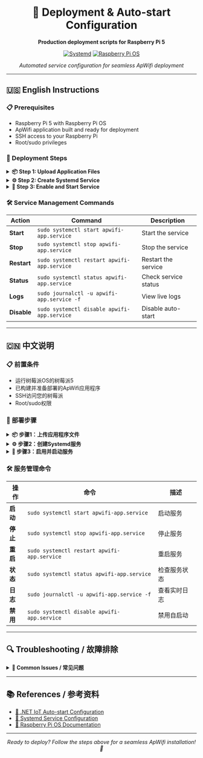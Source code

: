 <div align="center">

# 🚀 Deployment & Auto-start Configuration

**Production deployment scripts for Raspberry Pi 5**

[![Systemd](https://img.shields.io/badge/Systemd-Service-blue?style=flat-square&logo=linux)](https://systemd.io/)
[![Raspberry Pi OS](https://img.shields.io/badge/Raspberry%20Pi%20OS-Compatible-C51A4A?style=flat-square&logo=raspberry-pi)](https://www.raspberrypi.org/)

*Automated service configuration for seamless ApWifi deployment*

</div>

---

## 🇺🇸 English Instructions

### 📋 Prerequisites
- Raspberry Pi 5 with Raspberry Pi OS
- ApWifi application built and ready for deployment
- SSH access to your Raspberry Pi
- Root/sudo privileges

### 🔧 Deployment Steps

<details>
<summary><b>📦 Step 1: Upload Application Files</b></summary>

Use your preferred file transfer method to upload the ApWifi application to your Raspberry Pi:

**Recommended Methods:**
- **FileZilla** (GUI) - User-friendly FTP client
- **WinSCP** (Windows) - Secure file transfer
- **SCP** (Command line) - For advanced users

**Target Directory:**
```bash
/home/pi/ApWifi
```

**Command Line Example:**
```bash
scp -r ./publish/* pi@<PI_IP_ADDRESS>:/home/pi/ApWifi/
```

</details>

<details>
<summary><b>⚙️ Step 2: Create Systemd Service</b></summary>

Create the systemd service file for automatic startup:

```bash
sudo nano /etc/systemd/system/apwifi-app.service
```

Copy the contents from [`apwifi-app.service`](apwifi-app.service) in this directory, or use this template:

```ini
[Unit]
Description=ApWifi Application
After=network.target

[Service]
Type=simple
User=root
WorkingDirectory=/home/pi/ApWifi
ExecStart=/home/pi/ApWifi/ApWifi.App
Restart=always
RestartSec=5

[Install]
WantedBy=multi-user.target
```

**⚠️ Important:** Adjust the paths according to your actual deployment directory.

</details>

<details>
<summary><b>🎯 Step 3: Enable and Start Service</b></summary>

Configure the service to start automatically on boot:

```bash
# Reload systemd configuration
sudo systemctl daemon-reload

# Enable auto-start on boot
sudo systemctl enable apwifi-app.service

# Start the service immediately
sudo systemctl start apwifi-app.service

# Verify service status
sudo systemctl status apwifi-app.service
```

**Expected Output:**
```
● apwifi-app.service - ApWifi Application
   Loaded: loaded (/etc/systemd/system/apwifi-app.service; enabled)
   Active: active (running) since...
```

</details>

### 🛠️ Service Management Commands

| Action | Command | Description |
|--------|---------|-------------|
| **Start** | `sudo systemctl start apwifi-app.service` | Start the service |
| **Stop** | `sudo systemctl stop apwifi-app.service` | Stop the service |
| **Restart** | `sudo systemctl restart apwifi-app.service` | Restart the service |
| **Status** | `sudo systemctl status apwifi-app.service` | Check service status |
| **Logs** | `sudo journalctl -u apwifi-app.service -f` | View live logs |
| **Disable** | `sudo systemctl disable apwifi-app.service` | Disable auto-start |

---

## 🇨🇳 中文说明

### 📋 前置条件
- 运行树莓派OS的树莓派5
- 已构建并准备部署的ApWifi应用程序
- SSH访问您的树莓派
- Root/sudo权限

### 🔧 部署步骤

<details>
<summary><b>📦 步骤1：上传应用程序文件</b></summary>

使用您喜欢的文件传输方法将ApWifi应用程序上传到树莓派：

**推荐方法：**
- **FileZilla**（图形界面）- 用户友好的FTP客户端
- **WinSCP**（Windows）- 安全文件传输
- **SCP**（命令行）- 适合高级用户

**目标目录：**
```bash
/home/pi/ApWifi
```

**命令行示例：**
```bash
scp -r ./publish/* pi@<树莓派IP地址>:/home/pi/ApWifi/
```

</details>

<details>
<summary><b>⚙️ 步骤2：创建Systemd服务</b></summary>

创建用于自动启动的systemd服务文件：

```bash
sudo nano /etc/systemd/system/apwifi-app.service
```

从本目录中的[`apwifi-app.service`](apwifi-app.service)复制内容，或使用此模板：

```ini
[Unit]
Description=ApWifi Application
After=network.target

[Service]
Type=simple
User=root
WorkingDirectory=/home/pi/ApWifi
ExecStart=/home/pi/ApWifi/ApWifi.App
Restart=always
RestartSec=5

[Install]
WantedBy=multi-user.target
```

**⚠️ 重要：** 根据您的实际部署目录调整路径。

</details>

<details>
<summary><b>🎯 步骤3：启用并启动服务</b></summary>

配置服务在启动时自动运行：

```bash
# 重新加载systemd配置
sudo systemctl daemon-reload

# 启用开机自启动
sudo systemctl enable apwifi-app.service

# 立即启动服务
sudo systemctl start apwifi-app.service

# 验证服务状态
sudo systemctl status apwifi-app.service
```

**预期输出：**
```
● apwifi-app.service - ApWifi Application
   Loaded: loaded (/etc/systemd/system/apwifi-app.service; enabled)
   Active: active (running) since...
```

</details>

### 🛠️ 服务管理命令

| 操作 | 命令 | 描述 |
|------|------|------|
| **启动** | `sudo systemctl start apwifi-app.service` | 启动服务 |
| **停止** | `sudo systemctl stop apwifi-app.service` | 停止服务 |
| **重启** | `sudo systemctl restart apwifi-app.service` | 重启服务 |
| **状态** | `sudo systemctl status apwifi-app.service` | 检查服务状态 |
| **日志** | `sudo journalctl -u apwifi-app.service -f` | 查看实时日志 |
| **禁用** | `sudo systemctl disable apwifi-app.service` | 禁用自启动 |

---

## 🔍 Troubleshooting / 故障排除

<details>
<summary><b>🚨 Common Issues / 常见问题</b></summary>

### Service fails to start / 服务启动失败
```bash
# Check detailed logs / 检查详细日志
sudo journalctl -u apwifi-app.service --no-pager

# Check file permissions / 检查文件权限
ls -la /home/pi/ApWifi/ApWifi.App
```

### Permission denied / 权限被拒绝
```bash
# Make executable / 设置可执行权限
sudo chmod +x /home/pi/ApWifi/ApWifi.App

# Check ownership / 检查所有权
sudo chown -R root:root /home/pi/ApWifi/
```

### Network interface issues / 网络接口问题
```bash
# Check network interfaces / 检查网络接口
ip addr show

# Restart networking / 重启网络服务
sudo systemctl restart networking
```

</details>

---

## 📚 References / 参考资料

- [📖 .NET IoT Auto-start Configuration](https://github.com/dotnet/iot/blob/main/Documentation/How-to-start-your-app-automatically-on-boot-using-systemd.md)
- [🔧 Systemd Service Configuration](https://www.freedesktop.org/software/systemd/man/systemd.service.html)
- [🥧 Raspberry Pi OS Documentation](https://www.raspberrypi.org/documentation/)

---

<div align="center">

*Ready to deploy? Follow the steps above for a seamless ApWifi installation! 🚀*

</div>